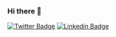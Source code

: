 ### Hi there 👋

[![Twitter Badge](https://img.shields.io/badge/-@brennogf-1ca0f1?style=flat-square&labelColor=1ca0f1&logo=twitter&logoColor=white&link=https://twitter.com/brennogf)](https://twitter.com/brennogf)
[![Linkedin Badge](https://img.shields.io/badge/-Brenno%20Givigier-blue?style=flat-square&logo=Linkedin&logoColor=white&link=https://www.linkedin.com/in/brenno-givigier)](https://www.linkedin.com/in/brenno-givigier)
